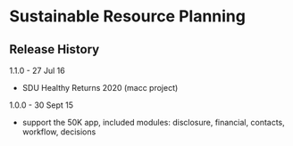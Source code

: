 Sustainable Resource Planning
=============================

Release History
---------------

1.1.0 - 27 Jul 16

  - SDU Healthy Returns 2020 (macc project)

1.0.0 - 30 Sept 15 
  
  - support the 50K app, included modules: disclosure, financial, contacts, workflow, decisions

